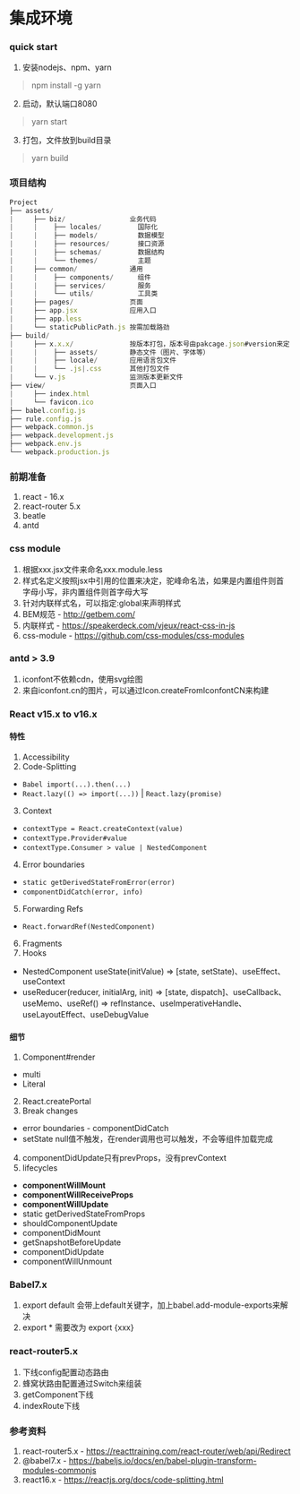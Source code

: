 # 集成环境

### quick start

1. 安装nodejs、npm、yarn
> npm install -g yarn

2. 启动，默认端口8080

> yarn start

3. 打包，文件放到build目录

> yarn build


### 项目结构

```javascript
Project
├── assets/
|     ├── biz/                业务代码
|     |    ├── locales/         国际化
|     |    ├── models/          数据模型
|     |    ├── resources/       接口资源
|     |    ├── schemas/         数据结构
|     |    └── themes/          主题
|     ├── common/             通用
|     |    ├── components/      组件
|     |    ├── services/        服务
|     |    └── utils/           工具类
|     ├── pages/              页面
|     ├── app.jsx             应用入口
|     ├── app.less
|     └── staticPublicPath.js 按需加载路劲
├── build/
|     ├── x.x.x/              按版本打包，版本号由pakcage.json#version来定
|     |    ├── assets/        静态文件（图片、字体等）
|     |    ├── locale/        应用语言包文件
|     |    └── .js|.css       其他打包文件
|     └── v.js                监测版本更新文件
├── view/                     页面入口
|     ├── index.html
|     └── favicon.ico
├── babel.config.js
├── rule.config.js
├── webpack.common.js
├── webpack.development.js
├── webpack.env.js
└── webpack.production.js
```

### 前期准备

1. react - 16.x
2. react-router 5.x
3. beatle
4. antd


### css module

1. 根据xxx.jsx文件来命名xxx.module.less
2. 样式名定义按照jsx中引用的位置来决定，驼峰命名法，如果是内置组件则首字母小写，非内置组件则首字母大写
3. 针对内联样式名，可以指定:global来声明样式
4. BEM规范 - http://getbem.com/
5. 内联样式 - https://speakerdeck.com/vjeux/react-css-in-js
6. css-module - https://github.com/css-modules/css-modules


### antd > 3.9

1. iconfont不依赖cdn，使用svg绘图
2. 来自iconfont.cn的图片，可以通过Icon.createFromIconfontCN来构建

### React v15.x to v16.x

#### 特性

1. Accessibility
2. Code-Splitting
  * `Babel import(...).then(...)`
  * `React.lazy(() => import(...))` | `React.lazy(promise)`
3. Context
  * `contextType = React.createContext(value)`
  * `contextType.Provider#value`
  * `contextType.Consumer > value | NestedComponent`
4. Error boundaries
  * `static getDerivedStateFromError(error)`
  * `componentDidCatch(error, info)`
5. Forwarding Refs
  * `React.forwardRef(NestedComponent)`
6. Fragments
7. Hooks
  * NestedComponent useState(initValue) => [state, setState)、useEffect、useContext
  * useReducer(reducer, initialArg, init) => [state, dispatch]、useCallback、useMemo、useRef() => refInstance、useImperativeHandle、useLayoutEffect、useDebugValue

#### 细节
1. Component#render
  * multi
  * Literal
2. React.createPortal
3. Break changes
  * error boundaries - componentDidCatch
  * setState null值不触发，在render调用也可以触发，不会等组件加载完成
4. componentDidUpdate只有prevProps，没有prevContext
5. lifecycles
  * __componentWillMount__
  * __componentWillReceiveProps__
  * __componentWillUpdate__
  * static getDerivedStateFromProps
  * shouldComponentUpdate
  * componentDidMount
  * getSnapshotBeforeUpdate
  * componentDidUpdate
  * componentWillUnmount

### Babel7.x

1. export default 会带上default关键字，加上babel.add-module-exports来解决
2. export * 需要改为 export {xxx}

### react-router5.x

1. 下线config配置动态路由
2. 蜂窝状路由配置通过Switch来组装
3. getComponent下线
4. indexRoute下线


### 参考资料
1. react-router5.x - https://reacttraining.com/react-router/web/api/Redirect
2. @babel7.x - https://babeljs.io/docs/en/babel-plugin-transform-modules-commonjs
3. react16.x - https://reactjs.org/docs/code-splitting.html